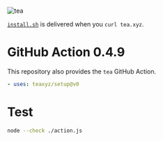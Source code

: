 ![tea](https://tea.xyz/banner.png)

[`install.sh`](./install.sh) is delivered when you `curl tea.xyz`.


# GitHub Action 0.4.9

This repository also provides the `tea` GitHub Action.

```yaml
- uses: teaxyz/setup@v0
```

# Test

```sh
node --check ./action.js
```
